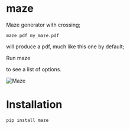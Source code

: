 maze
====

Maze generator with crossing;

    maze pdf my_maze.pdf    

will produce a pdf, much like this one by default;

Run
    maze

to see a list of options.

![Maze](/daleobrien/maze/raw/master/maze.jpg)

Installation
===
    pip install maze


